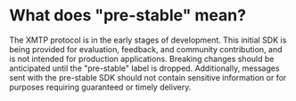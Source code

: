 # What does "pre-stable" mean?

The XMTP protocol is in the early stages of development. This initial SDK is being provided for evaluation, feedback, and community contribution, and is not intended for production applications. Breaking changes should be anticipated until the "pre-stable" label is dropped. Additionally, messages sent with the pre-stable SDK should not contain sensitive information or for purposes requiring guaranteed or timely delivery.
